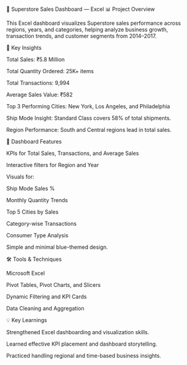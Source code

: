 
🏪 Superstore Sales Dashboard — Excel
📊 Project Overview

This Excel dashboard visualizes Superstore sales performance across regions, years, and categories, helping analyze business growth, transaction trends, and customer segments from 2014–2017.

🎯 Key Insights

Total Sales: ₹5.8 Million

Total Quantity Ordered: 25K+ items

Total Transactions: 9,994

Average Sales Value: ₹582

Top 3 Performing Cities: New York, Los Angeles, and Philadelphia

Ship Mode Insight: Standard Class covers 58% of total shipments.

Region Performance: South and Central regions lead in total sales.

🧩 Dashboard Features

KPIs for Total Sales, Transactions, and Average Sales

Interactive filters for Region and Year

Visuals for:

Ship Mode Sales %

Monthly Quantity Trends

Top 5 Cities by Sales

Category-wise Transactions

Consumer Type Analysis

Simple and minimal blue-themed design.

🛠️ Tools & Techniques

Microsoft Excel

Pivot Tables, Pivot Charts, and Slicers

Dynamic Filtering and KPI Cards

Data Cleaning and Aggregation

💡 Key Learnings

Strengthened Excel dashboarding and visualization skills.

Learned effective KPI placement and dashboard storytelling.

Practiced handling regional and time-based business insights.

